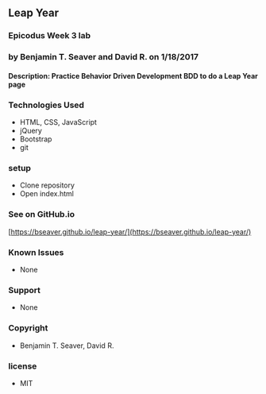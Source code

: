 ## Leap Year
### Epicodus Week 3 lab
### by Benjamin T. Seaver and David R. on 1/18/2017
#### Description: Practice Behavior Driven Development BDD to do a Leap Year page
### Technologies Used
* HTML, CSS, JavaScript
* jQuery
* Bootstrap
* git
### setup
* Clone repository
* Open index.html
### See on GitHub.io
[https://bseaver.github.io/leap-year/](https://bseaver.github.io/leap-year/)
### Known Issues
* None
### Support
* None
### Copyright
* Benjamin T. Seaver, David R.
### license
* MIT
